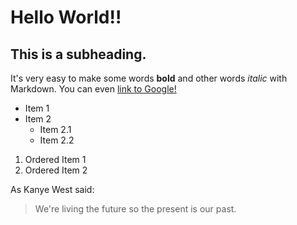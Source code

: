 # Hello World!!
## This is a subheading. 

It's very easy to make some words **bold** and other words *italic* with Markdown. 
You can even [link to Google!](http://google.com)

* Item 1
* Item 2
  * Item 2.1
   * Item 2.2
1. Ordered Item 1
2. Ordered Item 2

As Kanye West said:

> We're living the future so
> the present is our past.
